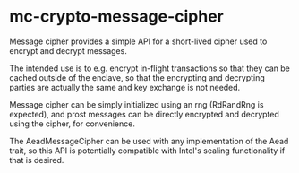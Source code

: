 mc-crypto-message-cipher
==============

Message cipher provides a simple API for a short-lived cipher used to encrypt and decrypt messages.

The intended use is to e.g. encrypt in-flight transactions so that they can be cached outside of the enclave,
so that the encrypting and decrypting parties are actually the same and key exchange is not needed.

Message cipher can be simply initialized using an rng (RdRandRng is expected),
and prost messages can be directly encrypted and decrypted using the cipher, for convenience.

The AeadMessageCipher can be used with any implementation of the Aead trait, so this API is potentially compatible
with Intel's sealing functionality if that is desired.
